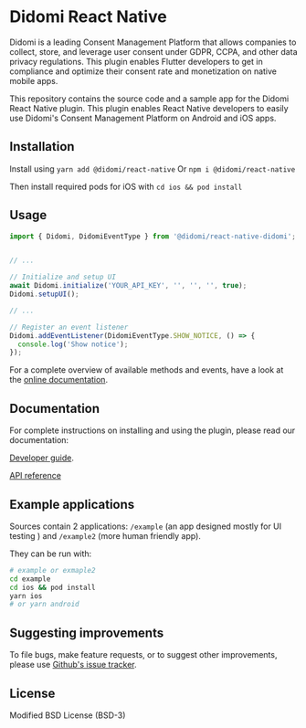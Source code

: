 # Didomi React Native

Didomi is a leading Consent Management Platform that allows companies to collect, store, and leverage user consent under GDPR, CCPA, and other data privacy regulations. This plugin enables Flutter developers to get in compliance and optimize their consent rate and monetization on native mobile apps.

This repository contains the source code and a sample app for the Didomi React Native plugin. This plugin enables React Native developers to easily use Didomi's Consent Management Platform on Android and iOS apps.

## Installation

Install using ``yarn add @didomi/react-native``
Or ``npm i @didomi/react-native``

Then install required pods for iOS with ``cd ios && pod install``



## Usage

```js
import { Didomi, DidomiEventType } from '@didomi/react-native-didomi';


// ...

// Initialize and setup UI
await Didomi.initialize('YOUR_API_KEY', '', '', '', true);
Didomi.setupUI();

// ...

// Register an event listener
Didomi.addEventListener(DidomiEventType.SHOW_NOTICE, () => {
  console.log('Show notice');
});

```

For a complete overview of available methods and events, have a look at the [online documentation](https://developers.didomi.io/cmp/react-native).

## Documentation

For complete instructions on installing and using the plugin, please read our documentation:

[Developer guide](https://developers.didomi.io/cmp/react-native).

[API reference](https://developers.didomi.io/cmp/react-native/reference)

## Example applications

Sources contain 2 applications: ``/example`` (an app designed mostly for UI testing ) and ``/example2`` (more human friendly app).

They can be run with:

```bash
# example or exmaple2
cd example
cd ios && pod install
yarn ios
# or yarn android
```



## Suggesting improvements

To file bugs, make feature requests, or to suggest other improvements, please use [Github's issue tracker](https://github.com/didomi/reat-native/issues).

## License

Modified BSD License (BSD-3)
